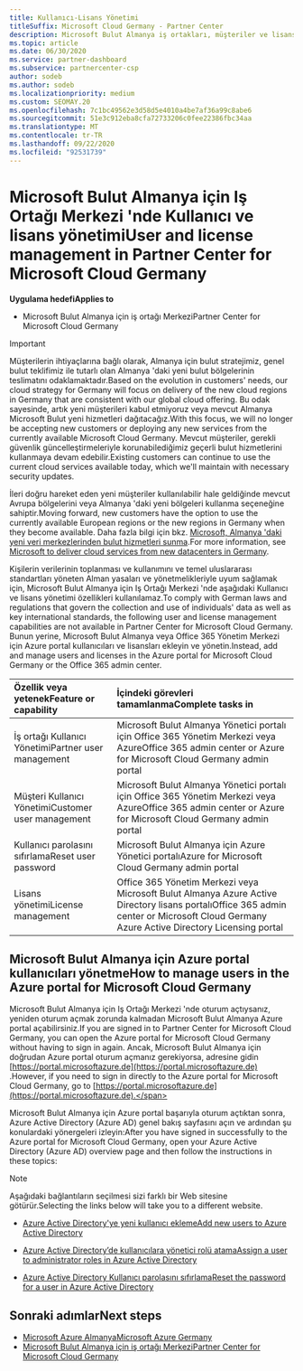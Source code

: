 ```yaml
---
title: Kullanıcı-Lisans Yönetimi
titleSuffix: Microsoft Cloud Germany - Partner Center
description: Microsoft Bulut Almanya iş ortakları, müşteriler ve lisanslar için Iş Ortağı Merkezi 'nin yanı sıra parola sıfırlamaları hakkında bilgi edinin.
ms.topic: article
ms.date: 06/30/2020
ms.service: partner-dashboard
ms.subservice: partnercenter-csp
author: sodeb
ms.author: sodeb
ms.localizationpriority: medium
ms.custom: SEOMAY.20
ms.openlocfilehash: 7c1bc49562e3d58d5e4010a4be7af36a99c8abe6
ms.sourcegitcommit: 51e3c912eba8cfa72733206c0fee22386fbc34aa
ms.translationtype: MT
ms.contentlocale: tr-TR
ms.lasthandoff: 09/22/2020
ms.locfileid: "92531739"
---
```

# <a name="user-and-license-management-in-partner-center-for-microsoft-cloud-germany"></a><span data-ttu-id="da02e-103">Microsoft Bulut Almanya için Iş Ortağı Merkezi 'nde Kullanıcı ve lisans yönetimi</span><span class="sxs-lookup"><span data-stu-id="da02e-103">User and license management in Partner Center for Microsoft Cloud Germany</span></span>

<span data-ttu-id="da02e-104">**Uygulama hedefi**</span><span class="sxs-lookup"><span data-stu-id="da02e-104">**Applies to**</span></span>

-  <span data-ttu-id="da02e-105">Microsoft Bulut Almanya için iş ortağı Merkezi</span><span class="sxs-lookup"><span data-stu-id="da02e-105">Partner Center for Microsoft Cloud Germany</span></span>

> [!IMPORTANT]
> <span data-ttu-id="da02e-106">Müşterilerin ihtiyaçlarına bağlı olarak, Almanya için bulut stratejimiz, genel bulut teklifimiz ile tutarlı olan Almanya 'daki yeni bulut bölgelerinin teslimatını odaklamaktadır.</span><span class="sxs-lookup"><span data-stu-id="da02e-106">Based on the evolution in customers' needs, our cloud strategy for Germany will focus on delivery of the new cloud regions in Germany that are consistent with our global cloud offering.</span></span> <span data-ttu-id="da02e-107">Bu odak sayesinde, artık yeni müşterileri kabul etmiyoruz veya mevcut Almanya Microsoft Bulut yeni hizmetleri dağıtacağız.</span><span class="sxs-lookup"><span data-stu-id="da02e-107">With this focus, we will no longer be accepting new customers or deploying any new services from the currently available Microsoft Cloud Germany.</span></span> <span data-ttu-id="da02e-108">Mevcut müşteriler, gerekli güvenlik güncelleştirmeleriyle korunabilediğimiz geçerli bulut hizmetlerini kullanmaya devam edebilir.</span><span class="sxs-lookup"><span data-stu-id="da02e-108">Existing customers can continue to use the current cloud services available today, which we'll maintain with necessary security updates.</span></span>
>  
> <span data-ttu-id="da02e-109">İleri doğru hareket eden yeni müşteriler kullanılabilir hale geldiğinde mevcut Avrupa bölgelerini veya Almanya 'daki yeni bölgeleri kullanma seçeneğine sahiptir.</span><span class="sxs-lookup"><span data-stu-id="da02e-109">Moving forward, new customers have the option to use the currently available European regions or the new regions in Germany when they become available.</span></span> <span data-ttu-id="da02e-110">Daha fazla bilgi için bkz. [Microsoft, Almanya 'daki yeni veri merkezlerinden bulut hizmetleri sunma](https://news.microsoft.com/europe/2018/08/31/microsoft-to-deliver-cloud-services-from-new-datacentres-in-germany-in-2019-to-meet-evolving-customer-needs/).</span><span class="sxs-lookup"><span data-stu-id="da02e-110">For more information, see [Microsoft to deliver cloud services from new datacenters in Germany](https://news.microsoft.com/europe/2018/08/31/microsoft-to-deliver-cloud-services-from-new-datacentres-in-germany-in-2019-to-meet-evolving-customer-needs/).</span></span>

<span data-ttu-id="da02e-111">Kişilerin verilerinin toplanması ve kullanımını ve temel uluslararası standartları yöneten Alman yasaları ve yönetmelikleriyle uyum sağlamak için, Microsoft Bulut Almanya için Iş Ortağı Merkezi 'nde aşağıdaki Kullanıcı ve lisans yönetimi özellikleri kullanılamaz.</span><span class="sxs-lookup"><span data-stu-id="da02e-111">To comply with German laws and regulations that govern the collection and use of individuals' data as well as key international standards, the following user and license management capabilities are not available in Partner Center for Microsoft Cloud Germany.</span></span> <span data-ttu-id="da02e-112">Bunun yerine, Microsoft Bulut Almanya veya Office 365 Yönetim Merkezi için Azure portal kullanıcıları ve lisansları ekleyin ve yönetin.</span><span class="sxs-lookup"><span data-stu-id="da02e-112">Instead, add and manage users and licenses in the Azure portal for Microsoft Cloud Germany or the Office 365 admin center.</span></span>

<span data-ttu-id="da02e-113">Özellik veya yetenek</span><span class="sxs-lookup"><span data-stu-id="da02e-113">Feature or capability</span></span> | <span data-ttu-id="da02e-114">İçindeki görevleri tamamlanma</span><span class="sxs-lookup"><span data-stu-id="da02e-114">Complete tasks in</span></span>
:--- | :---
<span data-ttu-id="da02e-115">İş ortağı Kullanıcı Yönetimi</span><span class="sxs-lookup"><span data-stu-id="da02e-115">Partner user management</span></span> | <span data-ttu-id="da02e-116">Microsoft Bulut Almanya Yönetici portalı için Office 365 Yönetim Merkezi veya Azure</span><span class="sxs-lookup"><span data-stu-id="da02e-116">Office 365 admin center or Azure for Microsoft Cloud Germany admin portal</span></span>
<span data-ttu-id="da02e-117">Müşteri Kullanıcı Yönetimi</span><span class="sxs-lookup"><span data-stu-id="da02e-117">Customer user management</span></span> | <span data-ttu-id="da02e-118">Microsoft Bulut Almanya Yönetici portalı için Office 365 Yönetim Merkezi veya Azure</span><span class="sxs-lookup"><span data-stu-id="da02e-118">Office 365 admin center or Azure for Microsoft Cloud Germany admin portal</span></span>
<span data-ttu-id="da02e-119">Kullanıcı parolasını sıfırlama</span><span class="sxs-lookup"><span data-stu-id="da02e-119">Reset user password</span></span> | <span data-ttu-id="da02e-120">Microsoft Bulut Almanya için Azure Yönetici portalı</span><span class="sxs-lookup"><span data-stu-id="da02e-120">Azure for Microsoft Cloud Germany admin portal</span></span>
<span data-ttu-id="da02e-121">Lisans yönetimi</span><span class="sxs-lookup"><span data-stu-id="da02e-121">License management</span></span> | <span data-ttu-id="da02e-122">Office 365 Yönetim Merkezi veya Microsoft Bulut Almanya Azure Active Directory lisans portalı</span><span class="sxs-lookup"><span data-stu-id="da02e-122">Office 365 admin center or Microsoft Cloud Germany Azure Active Directory Licensing portal</span></span>

## <a name="how-to-manage-users-in-the-azure-portal-for-microsoft-cloud-germany"></a><span data-ttu-id="da02e-123">Microsoft Bulut Almanya için Azure portal kullanıcıları yönetme</span><span class="sxs-lookup"><span data-stu-id="da02e-123">How to manage users in the Azure portal for Microsoft Cloud Germany</span></span> 

<span data-ttu-id="da02e-124">Microsoft Bulut Almanya için Iş Ortağı Merkezi 'nde oturum açtıysanız, yeniden oturum açmak zorunda kalmadan Microsoft Bulut Almanya Azure portal açabilirsiniz.</span><span class="sxs-lookup"><span data-stu-id="da02e-124">If you are signed in to Partner Center for Microsoft Cloud Germany, you can open the Azure portal for Microsoft Cloud Germany without having to sign in again.</span></span> <span data-ttu-id="da02e-125">Ancak, Microsoft Bulut Almanya için doğrudan Azure portal oturum açmanız gerekiyorsa, adresine gidin [https://portal.microsoftazure.de](https://portal.microsoftazure.de) .</span><span class="sxs-lookup"><span data-stu-id="da02e-125">However, if you need to sign in directly to the Azure portal for Microsoft Cloud Germany, go to [https://portal.microsoftazure.de](https://portal.microsoftazure.de).</span></span> 

<span data-ttu-id="da02e-126">Microsoft Bulut Almanya için Azure portal başarıyla oturum açtıktan sonra, Azure Active Directory (Azure AD) genel bakış sayfasını açın ve ardından şu konulardaki yönergeleri izleyin:</span><span class="sxs-lookup"><span data-stu-id="da02e-126">After you have signed in successfully to the Azure portal for Microsoft Cloud Germany, open your Azure Active Directory (Azure AD) overview page and then follow the instructions in these topics:</span></span>

> [!NOTE]  
> <span data-ttu-id="da02e-127">Aşağıdaki bağlantıların seçilmesi sizi farklı bir Web sitesine götürür.</span><span class="sxs-lookup"><span data-stu-id="da02e-127">Selecting the links below will take you to a different website.</span></span>

-  [<span data-ttu-id="da02e-128">Azure Active Directory'ye yeni kullanıcı ekleme</span><span class="sxs-lookup"><span data-stu-id="da02e-128">Add new users to Azure Active Directory</span></span>](/azure/active-directory/active-directory-users-create-azure-portal)

-  [<span data-ttu-id="da02e-129">Azure Active Directory’de kullanıcılara yönetici rolü atama</span><span class="sxs-lookup"><span data-stu-id="da02e-129">Assign a user to administrator roles in Azure Active Directory</span></span>](/azure/active-directory/active-directory-users-assign-role-azure-portal)

-  [<span data-ttu-id="da02e-130">Azure Active Directory Kullanıcı parolasını sıfırlama</span><span class="sxs-lookup"><span data-stu-id="da02e-130">Reset the password for a user in Azure Active Directory</span></span>](/azure/active-directory/active-directory-users-reset-password-azure-portal)

## <a name="next-steps"></a><span data-ttu-id="da02e-131">Sonraki adımlar</span><span class="sxs-lookup"><span data-stu-id="da02e-131">Next steps</span></span>

-  [<span data-ttu-id="da02e-132">Microsoft Azure Almanya</span><span class="sxs-lookup"><span data-stu-id="da02e-132">Microsoft Azure Germany</span></span>](https://azure.microsoft.com/global-infrastructure/germany/)
-  [<span data-ttu-id="da02e-133">Microsoft Bulut Almanya için iş ortağı Merkezi</span><span class="sxs-lookup"><span data-stu-id="da02e-133">Partner Center for Microsoft Cloud Germany</span></span>](partner-center-for-microsoft-cloud-germany.md)